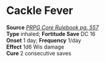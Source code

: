 # Cackle Fever

**Source** [_PRPG Core Rulebook pg. 557_](http://paizo.com/pathfinderRPG/v5748btpy88yj)  
**Type** inhaled; **Fortitude Save** DC 16  
**Onset** 1 day; **Frequency** 1/day  
**Effect** 1d6 Wis damage  
**Cure** 2 consecutive saves